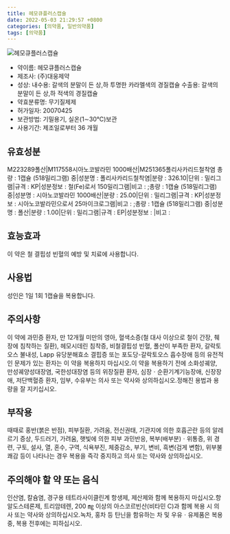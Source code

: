 ```yaml
---
title: 헤모큐플러스캡슐
date: 2022-05-03 21:29:57 +0800
categories: [의약품, 일반의약품]
tags: [의약품]
---
```

![헤모큐플러스캡슐](https://nedrug.mfds.go.kr/pbp/cmn/itemImageDownload/149723190197300072)

- 약이름: 헤모큐플러스캡슐
- 제조사: (주)대웅제약
- 성상: 내수용: 갈색의 분말이 든 상,하 투명한 카라멜색의 경질캡슐
수출용: 갈색의 분말이 든 상,하 적색의 경질캡슐
- 약효분류명: 무기질제제
- 허가일자: 20070425
- 보관방법: 기밀용기, 실온(1∼30℃)보관
- 사용기간: 제조일로부터 36 개월
## 유효성분
M223289폴산|M117558시아노코발라민 1000배산|M251365폴리사카리드철착염
총량 : 1캡슐 (518밀리그램) 중|성분명 : 폴리사카리드철착염|분량 : 326.10|단위 : 밀리그램|규격 : KP|성분정보 : 철(Fe)로서 150밀리그램|비고 : ;총량 : 1캡슐 (518밀리그램) 중|성분명 : 시아노코발라민 1000배산|분량 : 25.00|단위 : 밀리그램|규격 : KP|성분정보 : 시아노코발라민으로서 25마이크로그램|비고 : ;총량 : 1캡슐 (518밀리그램) 중|성분명 : 폴산|분량 : 1.00|단위 : 밀리그램|규격 : EP|성분정보 : |비고 :
## 효능효과
이 약은 철 결핍성 빈혈의 예방 및 치료에 사용합니다.
## 사용법
성인은 1일 1회 1캡슐을 복용합니다.
## 주의사항
이 약에 과민증 환자, 만 12개월 미만의 영아, 혈색소증(철 대사 이상으로 철이 간장, 췌장에 침착하는 질환), 헤모시데린 침착증, 비철결핍성 빈혈, 폴산이 부족한 환자, 갈락토오스 불내성, Lapp 유당분해효소 결핍증 또는 포도당-갈락토오스 흡수장애 등의 유전적인 문제가 있는 환자는 이 약을 복용하지 마십시오.이 약을 복용하기 전에 소화성궤양, 만성궤양성대장염, 국한성대장염 등의 위장질환 환자, 심장ㆍ순환기계기능장애, 신장장애, 저단백혈증 환자, 임부, 수유부는 의사 또는 약사와 상의하십시오.정해진 용법과 용량을 잘 지키십시오.
## 부작용
때때로 홍반(붉은 반점), 피부질환, 가려움, 전신권태, 기관지에 의한 호흡곤란 등의 알레르기 증상, 두드러기, 가려움, 햇빛에 의한 피부 과민반응, 복부(배부분)ㆍ위통증, 위 경련, 구토, 설사, 열, 혼수, 구역, 식욕부진, 체중감소, 부기, 변비, 흑변(검게 변함), 위부불쾌감 등이 나타나는 경우 복용을 즉각 중지하고 의사 또는 약사와 상의하십시오.
## 주의해야 할 약 또는 음식
인산염, 칼슘염, 경구용 테트라사이클린계 항생제, 제산제와 함께 복용하지 마십시오.항알도스테론제, 트리암테렌, 200 ㎎ 이상의 아스코르빈산(비타민 C)과 함께 복용 시 의사 또는 약사와 상의하십시오.녹차, 홍차 등 탄닌을 함유하는 차 및 우유ㆍ유제품은 복용 중, 복용 전후에는 피하십시오.

